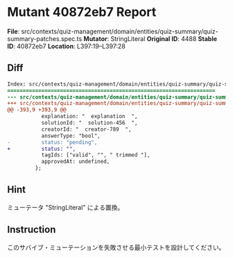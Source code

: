 # Mutant 40872eb7 Report

**File**: src/contexts/quiz-management/domain/entities/quiz-summary/quiz-summary-patches.spec.ts
**Mutator**: StringLiteral
**Original ID**: 4488
**Stable ID**: 40872eb7
**Location**: L397:19–L397:28

## Diff

```diff
Index: src/contexts/quiz-management/domain/entities/quiz-summary/quiz-summary-patches.spec.ts
===================================================================
--- src/contexts/quiz-management/domain/entities/quiz-summary/quiz-summary-patches.spec.ts	original
+++ src/contexts/quiz-management/domain/entities/quiz-summary/quiz-summary-patches.spec.ts	mutated #4488
@@ -393,9 +393,9 @@
           explanation: "  explanation  ",
           solutionId: "  solution-456  ",
           creatorId: "  creator-789  ",
           answerType: "bool",
-          status: "pending",
+          status: "",
           tagIds: ["valid", "", " trimmed "],
           approvedAt: undefined,
         };
```

## Hint

ミューテータ "StringLiteral" による置換。

## Instruction

このサバイブ・ミューテーションを失敗させる最小テストを設計してください。
